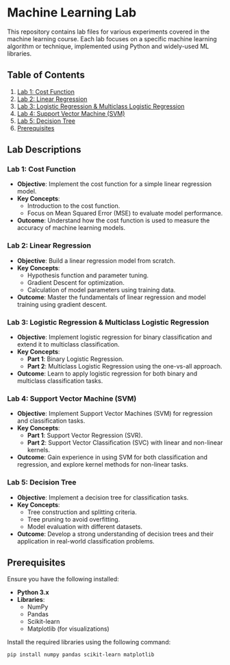 # Machine Learning Lab

This repository contains lab files for various experiments covered in the machine learning course. Each lab focuses on a specific machine learning algorithm or technique, implemented using Python and widely-used ML libraries.

## Table of Contents
1. [Lab 1: Cost Function](#lab-1-cost-function)
2. [Lab 2: Linear Regression](#lab-2-linear-regression)
3. [Lab 3: Logistic Regression & Multiclass Logistic Regression](#lab-3-logistic-regression--multiclass-logistic-regression)
4. [Lab 4: Support Vector Machine (SVM)](#lab-4-support-vector-machine-svm)
5. [Lab 5: Decision Tree](#lab-5-decision-tree)
6. [Prerequisites](#prerequisites)

## Lab Descriptions

### Lab 1: Cost Function
- **Objective**: Implement the cost function for a simple linear regression model.
- **Key Concepts**: 
  - Introduction to the cost function.
  - Focus on Mean Squared Error (MSE) to evaluate model performance.
- **Outcome**: Understand how the cost function is used to measure the accuracy of machine learning models.

### Lab 2: Linear Regression
- **Objective**: Build a linear regression model from scratch.
- **Key Concepts**: 
  - Hypothesis function and parameter tuning.
  - Gradient Descent for optimization.
  - Calculation of model parameters using training data.
- **Outcome**: Master the fundamentals of linear regression and model training using gradient descent.

### Lab 3: Logistic Regression & Multiclass Logistic Regression
- **Objective**: Implement logistic regression for binary classification and extend it to multiclass classification.
- **Key Concepts**:
  - **Part 1**: Binary Logistic Regression.
  - **Part 2**: Multiclass Logistic Regression using the one-vs-all approach.
- **Outcome**: Learn to apply logistic regression for both binary and multiclass classification tasks.

### Lab 4: Support Vector Machine (SVM)
- **Objective**: Implement Support Vector Machines (SVM) for regression and classification tasks.
- **Key Concepts**:
  - **Part 1**: Support Vector Regression (SVR).
  - **Part 2**: Support Vector Classification (SVC) with linear and non-linear kernels.
- **Outcome**: Gain experience in using SVM for both classification and regression, and explore kernel methods for non-linear tasks.

### Lab 5: Decision Tree
- **Objective**: Implement a decision tree for classification tasks.
- **Key Concepts**:
  - Tree construction and splitting criteria.
  - Tree pruning to avoid overfitting.
  - Model evaluation with different datasets.
- **Outcome**: Develop a strong understanding of decision trees and their application in real-world classification problems.

## Prerequisites

Ensure you have the following installed:

- **Python 3.x**
- **Libraries**:
  - NumPy
  - Pandas
  - Scikit-learn
  - Matplotlib (for visualizations)

Install the required libraries using the following command:
```bash
pip install numpy pandas scikit-learn matplotlib

